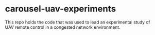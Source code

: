 # carousel-uav-experiments
This repo holds the code that was used to lead an experimental study of UAV remote control in a congested network environment.
